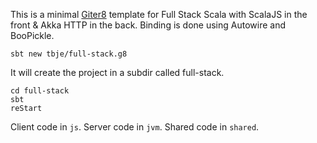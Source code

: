 This is a minimal [Giter8][g8] template for Full Stack Scala with ScalaJS in the front & Akka HTTP in the back. Binding is done using Autowire and BooPickle.

```
sbt new tbje/full-stack.g8
```

It will create the project in a subdir called full-stack.

```
cd full-stack
sbt
reStart
```

Client code in `js`.
Server code in `jvm`.
Shared code in `shared`.

[g8]: http://www.foundweekends.org/giter8/
